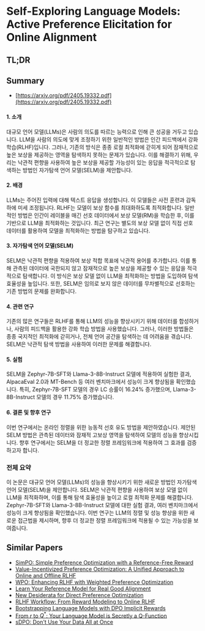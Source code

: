 # Self-Exploring Language Models: Active Preference Elicitation for Online Alignment
## TL;DR
## Summary
- [https://arxiv.org/pdf/2405.19332.pdf](https://arxiv.org/pdf/2405.19332.pdf)

#### 1. 소개
대규모 언어 모델(LLMs)은 사람의 의도를 따르는 능력으로 인해 큰 성공을 거두고 있습니다. LLM을 사람의 의도에 맞게 조정하기 위한 일반적인 방법은 인간 피드백에서 강화 학습(RLHF)입니다. 그러나, 기존의 방식은 종종 로컬 최적화에 갇히게 되어 잠재적으로 높은 보상을 제공하는 영역을 탐색하지 못하는 문제가 있습니다. 이를 해결하기 위해, 우리는 낙관적 편향을 사용하여 높은 보상을 제공할 가능성이 있는 응답을 적극적으로 탐색하는 방법인 자가탐색 언어 모델(SELM)을 제안합니다.

#### 2. 배경
LLMs는 주어진 입력에 대해 텍스트 응답을 생성합니다. 이 모델들은 사전 훈련과 감독 하에 미세 조정됩니다. RLHF는 모델이 보상 함수를 최대화하도록 최적화합니다. 일반적인 방법은 인간이 레이블을 매긴 선호 데이터에서 보상 모델(RM)을 학습한 후, 이를 기반으로 LLM을 최적화하는 것입니다. 최근 연구는 별도의 보상 모델 없이 직접 선호 데이터를 활용하여 모델을 최적화하는 방법을 탐구하고 있습니다.

#### 3. 자가탐색 언어 모델(SELM)
SELM은 낙관적 편향을 적용하여 보상 적합 목표에 낙관적 용어를 추가합니다. 이를 통해 관측된 데이터에 국한되지 않고 잠재적으로 높은 보상을 제공할 수 있는 응답을 적극적으로 탐색합니다. 이 방식은 보상 모델 없이 LLM을 최적화하는 방법을 도입하여 탐색 효율성을 높입니다. 또한, SELM은 임의로 보지 않은 데이터를 무차별적으로 선호하는 기존 방법의 문제를 완화합니다.

#### 4. 관련 연구
기존의 많은 연구들은 RLHF를 통해 LLM의 성능을 향상시키기 위해 데이터를 합성하거나, 사람의 피드백을 활용한 강화 학습 방법을 사용했습니다. 그러나, 이러한 방법들은 종종 국지적인 최적화에 갇히거나, 전체 언어 공간을 탐색하는 데 어려움을 겪습니다. SELM은 낙관적 탐색 방법을 사용하여 이러한 문제를 해결합니다.

#### 5. 실험
SELM을 Zephyr-7B-SFT와 Llama-3-8B-Instruct 모델에 적용하여 실험한 결과, AlpacaEval 2.0과 MT-Bench 등 여러 벤치마크에서 성능이 크게 향상됨을 확인했습니다. 특히, Zephyr-7B-SFT 모델의 경우 LC 승률이 16.24% 증가했으며, Llama-3-8B-Instruct 모델의 경우 11.75% 증가했습니다.

#### 6. 결론 및 향후 연구
이번 연구에서는 온라인 정렬을 위한 능동적 선호 유도 방법을 제안하였습니다. 제안된 SELM 방법은 관측된 데이터와 잠재적 고보상 영역을 탐색하여 모델의 성능을 향상시킵니다. 향후 연구에서는 SELM을 더 정교한 정렬 프레임워크에 적용하여 그 효과를 검증하고자 합니다.

### 전체 요약
이 논문은 대규모 언어 모델(LLMs)의 성능을 향상시키기 위한 새로운 방법인 자가탐색 언어 모델(SELM)을 제안합니다. SELM은 낙관적 편향을 사용하여 보상 모델 없이 LLM을 최적화하며, 이를 통해 탐색 효율성을 높이고 로컬 최적화 문제를 해결합니다. Zephyr-7B-SFT와 Llama-3-8B-Instruct 모델에 대한 실험 결과, 여러 벤치마크에서 성능이 크게 향상됨을 확인했습니다. 이번 연구는 LLM의 정렬 및 성능 향상을 위한 새로운 접근법을 제시하며, 향후 더 정교한 정렬 프레임워크에 적용될 수 있는 가능성을 보여줍니다.

## Similar Papers
- [SimPO: Simple Preference Optimization with a Reference-Free Reward](2405.14734.md)
- [Value-Incentivized Preference Optimization: A Unified Approach to Online and Offline RLHF](2405.19320.md)
- [WPO: Enhancing RLHF with Weighted Preference Optimization](2406.11827.md)
- [Learn Your Reference Model for Real Good Alignment](2404.09656.md)
- [New Desiderata for Direct Preference Optimization](2407.09072.md)
- [RLHF Workflow: From Reward Modeling to Online RLHF](2405.07863.md)
- [Bootstrapping Language Models with DPO Implicit Rewards](2406.09760.md)
- [From $r$ to $Q^*$: Your Language Model is Secretly a Q-Function](2404.12358.md)
- [sDPO: Don't Use Your Data All at Once](2403.19270.md)
